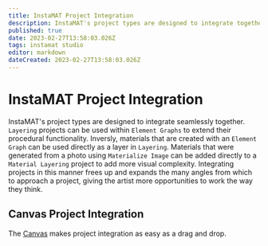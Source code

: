 ```yaml
---
title: InstaMAT Project Integration
description: InstaMAT's project types are designed to integrate together seamlessly. In this article we go through a couple of examples on how to integrate various projects together.
published: true
date: 2023-02-27T13:58:03.026Z
tags: instamat studio
editor: markdown
dateCreated: 2023-02-27T13:58:03.026Z
---
```


# InstaMAT Project Integration

InstaMAT's project types are designed to integrate seamlessly together. `Layering` projects can be used within `Element Graphs` to extend their procedural functionality. Inversly, materials that are created with an `Element Graph` can be used directly as a layer in `Layering`. Materials that were generated from a photo using `Materialize Image` can be added directly to a `Material Layering` project to add more visual complexity. Integrating projects in this manner frees up and expands the many angles from which to approach a project, giving the artist more opportunities to work the way they think.

## Canvas Project Integration
The [Canvas](/Products/InstaMAT_Studio/Canvas) makes project integration as easy as a drag and drop.